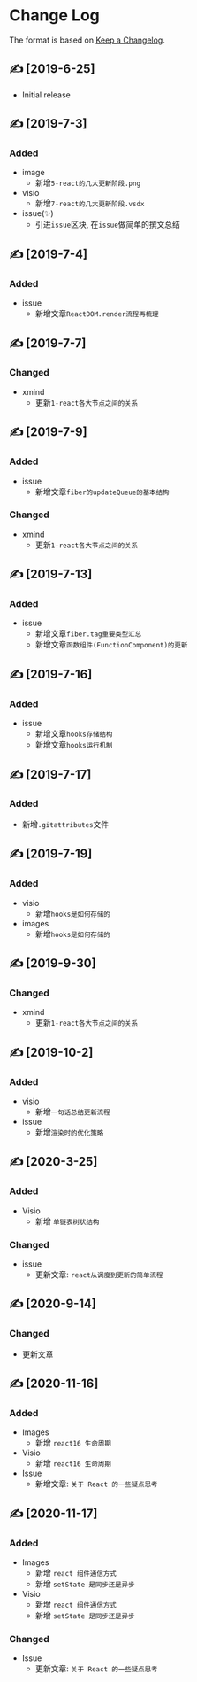# Change Log

The format is based on [Keep a Changelog](http://keepachangelog.com/).

## ✍ [2019-6-25]

- Initial release

## ✍ [2019-7-3]

### Added

- image
  - 新增`5-react的几大更新阶段.png`
- visio
  - 新增`7-react的几大更新阶段.vsdx`
- issue(✨)
  - 引进`issue`区块, 在`issue`做简单的撰文总结

## ✍ [2019-7-4]

### Added

- issue
  - 新增文章`ReactDOM.render流程再梳理`

## ✍ [2019-7-7]

### Changed

- xmind
  - 更新`1-react各大节点之间的关系`

## ✍ [2019-7-9]

### Added

- issue
  - 新增文章`fiber的updateQueue的基本结构`

### Changed

- xmind
  - 更新`1-react各大节点之间的关系`

## ✍ [2019-7-13]

### Added

- issue
  - 新增文章`fiber.tag重要类型汇总`
  - 新增文章`函数组件(FunctionComponent)的更新`

## ✍ [2019-7-16]

### Added

- issue
  - 新增文章`hooks存储结构`
  - 新增文章`hooks运行机制`

## ✍ [2019-7-17]

### Added

- 新增`.gitattributes`文件

## ✍ [2019-7-19]

### Added

- visio
  - 新增`hooks是如何存储的`
- images
  - 新增`hooks是如何存储的`

## ✍ [2019-9-30]

### Changed

- xmind
  - 更新`1-react各大节点之间的关系`

## ✍ [2019-10-2]

### Added

- visio
  - 新增`一句话总结更新流程`
- issue
  - 新增`渲染时的优化策略`

## ✍ [2020-3-25]

### Added

- Visio
  - 新增 `单链表树状结构`

### Changed

- issue
  - 更新文章: `react从调度到更新的简单流程`

## ✍ [2020-9-14]

### Changed

- 更新文章

## ✍ [2020-11-16]

### Added

- Images
  - 新增 `react16 生命周期`
- Visio
  - 新增 `react16 生命周期`
- Issue
  - 新增文章: `关于 React 的一些疑点思考`

## ✍ [2020-11-17]

### Added

- Images
  - 新增 `react 组件通信方式`
  - 新增 `setState 是同步还是异步`
- Visio
  - 新增 `react 组件通信方式`
  - 新增 `setState 是同步还是异步`

### Changed

- Issue
  - 更新文章: `关于 React 的一些疑点思考`
